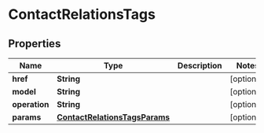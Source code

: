 
# ContactRelationsTags

## Properties
Name | Type | Description | Notes
------------ | ------------- | ------------- | -------------
**href** | **String** |  |  [optional]
**model** | **String** |  |  [optional]
**operation** | **String** |  |  [optional]
**params** | [**ContactRelationsTagsParams**](ContactRelationsTagsParams.md) |  |  [optional]



